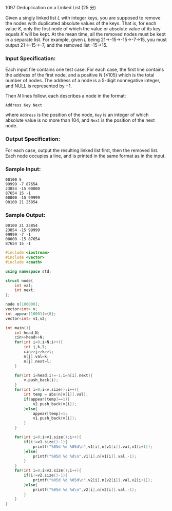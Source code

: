 1097 Deduplication on a Linked List (25 分)

Given a singly linked list *L* with integer keys, you are supposed to remove the nodes with duplicated absolute values of the keys. That is, for each value *K*, only the first node of which the value or absolute value of its key equals *K* will be kept. At the mean time, all the removed nodes must be kept in a separate list. For example, given *L* being 21→-15→-15→-7→15, you must output 21→-15→-7, and the removed list -15→15.

### Input Specification:

Each input file contains one test case. For each case, the first line contains the address of the first node, and a positive *N* (≤105) which is the total number of nodes. The address of a node is a 5-digit nonnegative integer, and NULL is represented by −1.

Then *N* lines follow, each describes a node in the format:

```
Address Key Next
```

where `Address` is the position of the node, `Key` is an integer of which absolute value is no more than 104, and `Next` is the position of the next node.

### Output Specification:

For each case, output the resulting linked list first, then the removed list. Each node occupies a line, and is printed in the same format as in the input.

### Sample Input:

```in
00100 5
99999 -7 87654
23854 -15 00000
87654 15 -1
00000 -15 99999
00100 21 23854
```

### Sample Output:

```out
00100 21 23854
23854 -15 99999
99999 -7 -1
00000 -15 87654
87654 15 -1
```

```c++
#include <iostream>
#include <vector>
#include <cmath>

using namespace std;

struct node{
    int val;
    int next;
};

node n[100000];
vector<int> v;
int appear[10001]={0};
vector<int> v1,v2;

int main(){
    int head,N;
    cin>>head>>N;
    for(int i=0;i<N;i++){
        int j,k,l;
        cin>>j>>k>>l;
        n[j].val=k;
        n[j].next=l;
    }

    for(int i=head;i!=-1;i=n[i].next){
        v.push_back(i);
    }
    for(int i=0;i<v.size();i++){
        int temp = abs(n[v[i]].val);
        if(appear[temp]==1){
            v2.push_back(v[i]);
        }else{
            appear[temp]=1;
            v1.push_back(v[i]);
        }
    }

    for(int i=0;i<v1.size();i++){
        if(i!=v1.size()-1){
            printf("%05d %d %05d\n",v1[i],n[v1[i]].val,v1[i+1]);
        }else{
            printf("%05d %d %d\n",v1[i],n[v1[i]].val,-1);
        }
    }
    for(int i=0;i<v2.size();i++){
        if(i!=v2.size()-1){
            printf("%05d %d %05d\n",v2[i],n[v2[i]].val,v2[i+1]);
        }else{
            printf("%05d %d %d\n",v2[i],n[v2[i]].val,-1);
        }
    }
}
```

